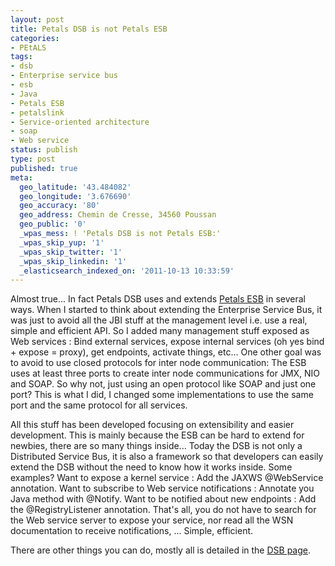```yaml
---
layout: post
title: Petals DSB is not Petals ESB
categories:
- PEtALS
tags:
- dsb
- Enterprise service bus
- esb
- Java
- Petals ESB
- petalslink
- Service-oriented architecture
- soap
- Web service
status: publish
type: post
published: true
meta:
  geo_latitude: '43.484082'
  geo_longitude: '3.676690'
  geo_accuracy: '80'
  geo_address: Chemin de Cresse, 34560 Poussan
  geo_public: '0'
  _wpas_mess: ! 'Petals DSB is not Petals ESB:'
  _wpas_skip_yup: '1'
  _wpas_skip_twitter: '1'
  _wpas_skip_linkedin: '1'
  _elasticsearch_indexed_on: '2011-10-13 10:33:59'
---
```

Almost true... In fact Petals DSB uses and extends <a href="http://petals.ow2.org" target="_blank">Petals ESB</a> in several ways. When I started to think about extending the Enterprise Service Bus, it was just to avoid all the JBI stuff at the management level i.e. use a real, simple and efficient API. So I added many management stuff exposed as Web services : Bind external services, expose internal services (oh yes bind + expose = proxy), get endpoints, activate things, etc...
One other goal was to avoid to use closed protocols for inter node communication: The ESB uses at least three ports to create inter node communications for JMX, NIO and SOAP. So why not, just using an open protocol like SOAP and just one port? This is what I did, I changed some implementations to use the same port and the same protocol for all services.

All this stuff has been developed focusing on extensibility and easier development. This is mainly because the ESB can be hard to extend for newbies, there are so many things inside... Today the DSB is not only a Distributed Service Bus, it is also a framework so that developers can easily extend the DSB without the need to know how it works inside. Some examples? Want to expose a kernel service : Add the JAXWS @WebService annotation. Want to subscribe to Web service notifications : Annotate you Java method with @Notify. Want to be notified about new endpoints : Add the @RegistryListener annotation. That's all, you do not have to search for the Web service server to expose your service, nor read all the WSN documentation to receive notifications, ... Simple, efficient.

There are other things you can do, mostly all is detailed in the <a href="http://research.petalslink.org/display/petalsdsb/How-tos" target="_blank">DSB page</a>.
